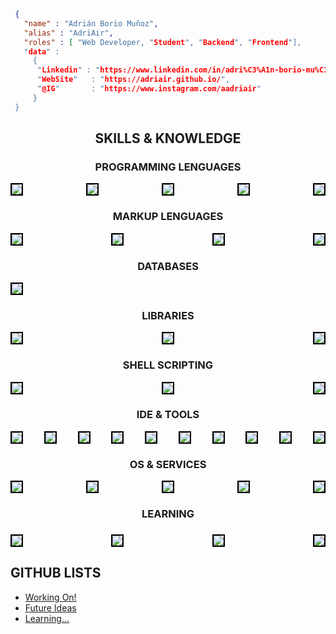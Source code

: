 ```json
 { 
   "name" : "Adrián Borio Muñoz",
   "alias" : "AdriAir",
   "roles" : [ "Web Developer, "Student", "Backend", "Frontend"],
   "data" : 
     { 
      "Linkedin" : "https://www.linkedin.com/in/adri%C3%A1n-borio-mu%C3%B1oz-11353b176/", 
      "WebSite"   : "https://adriair.github.io/",
      "@IG"       : "https://www.instagram.com/aadriair"
     }
 }
``` 
<center>
    <div>
        <h2><b>SKILLS & KNOWLEDGE</b></h2>
        <h3><b>PROGRAMMING LENGUAGES</b></h3>
        <p style="display: flex;
        flex-wrap: wrap;
        justify-content: space-between;
        gap: 5px; box-sizing: content-box; max-width: 720px;">
            <img style="border: 2px solid black;"
                src="https://img.shields.io/badge/JavaScript-F7DF1E?style=for-the-badge&logo=javascript&logoColor=black">
            <img style="border: 2px solid black;"
                src="https://img.shields.io/badge/TypeScript-3178C6?style=for-the-badge&logo=typescript&logoColor=white">
            <img style="border: 2px solid black;"
                src="https://img.shields.io/badge/Python3-3776AB?style=for-the-badge&logo=python&logoColor=white">
            <img style="border: 2px solid black;"
                src="https://img.shields.io/badge/C Lenguage-3776AB?style=for-the-badge&logo=c&logoColor=white">
            <img style="border: 2px solid black;"
                src="https://img.shields.io/badge/Java-DA291C?style=for-the-badge&logo=openjdk&logoColor=white">
        </p>
        <h3><b>MARKUP LENGUAGES</b></h3>
        <p style="display: flex;
        flex-wrap: wrap; justify-content: space-between; gap: 5px; box-sizing: content-box; max-width: 720px;">
            <img style="border: 2px solid black;"
                src="https://img.shields.io/badge/HTML5-E34F26?style=for-the-badge&logo=html5&logoColor=white">
            <img style="border: 2px solid black;"
                src="https://img.shields.io/badge/CSS3-1572B6?style=for-the-badge&logo=css3&logoColor=white">
            <img style="border: 2px solid black;"
                src="https://img.shields.io/badge/XML | XSD | DTD-005A9C?style=for-the-badge&logo=w3c&logoColor=white">
            <img style="border: 2px solid black;"
                src="https://img.shields.io/badge/SVG-FFB13B?style=for-the-badge&logo=SVG&logoColor=black">
        </p>
        <h3><b>DATABASES</b></h3>
        <p style="display: flex;
        flex-wrap: wrap; justify-content: space-between; gap: 5px; box-sizing: content-box; max-width: 720px;">
            <img style="border: 2px solid black;"
                src="https://img.shields.io/badge/MySQL-4479A1?style=for-the-badge&logo=mysql&logoColor=white">
        </p>
        <h3><b>LIBRARIES</b></h3>
        <p style="display: flex;
flex-wrap: wrap; justify-content: space-between; gap: 5px; box-sizing: content-box; max-width: 720px;">
            <img style="border: 2px solid black;"
                src="https://img.shields.io/badge/Bootstrap 5-7952B3?style=for-the-badge&logo=bootstrap&logoColor=white">
            <img style="border: 2px solid black;"
                src="https://img.shields.io/badge/TailWind CSS-06B6D4?style=for-the-badge&logo=tailwind css&logoColor=white">
            <img style="border: 2px solid black;"
                src="https://img.shields.io/badge/PyGame-3776AB?style=for-the-badge&logo=python&logoColor=white">
        </p>
        <!-- <h3><b>FRAMEWORKS</b></h3>
<p style="display: flex;
flex-wrap: wrap; justify-content: space-between; gap: 5px; box-sizing: content-box; max-width: 720px;"> -->
        <!-- </p> -->
        <h3><b>SHELL SCRIPTING</b></h3>
        <p style="display: flex;
flex-wrap: wrap; justify-content: space-between; gap: 5px; box-sizing: content-box; max-width: 720px;">
            <img style="border: 2px solid black;"
                src="https://img.shields.io/badge/GNU Bash-4EAA25?style=for-the-badge&logo=gnu bash&logoColor=white">
            <img style="border: 2px solid black;"
                src="https://img.shields.io/badge/Windows Batch-4D4D4D?style=for-the-badge&logo=windows terminal&logoColor=white">
            <img style="border: 2px solid black;"
                src="https://img.shields.io/badge/Powershell-5391FE?style=for-the-badge&logo=powershell&logoColor=white">
        </p>
        <h3><b>IDE & TOOLS</b></h3>
        <p style="display: flex;
flex-wrap: wrap; justify-content: space-between; gap: 5px; box-sizing: content-box; max-width: 720px;">
            <img style="border: 2px solid black;"
                src="https://img.shields.io/badge/VS Code-007ACC?style=for-the-badge&logo=visual studio code&logoColor=white">
            <img style="border: 2px solid black;"
                src="https://img.shields.io/badge/Apache NetBeans-1B6AC6?style=for-the-badge&logo=apache netbeans ide&logoColor=white">
            <img style="border: 2px solid black;"
                src="https://img.shields.io/badge/Git-F05032?style=for-the-badge&logo=git&logoColor=white">
            <img style="border: 2px solid black;"
                src="https://img.shields.io/badge/GitHub-181717?style=for-the-badge&logo=github&logoColor=white">
            <img style="border: 2px solid black;"
                src="https://img.shields.io/badge/Microsoft Office-D83B01?style=for-the-badge&logo=microsoft office&logoColor=white">
            <img style="border: 2px solid black;"
                src="https://img.shields.io/badge/LibreOffice-18A303?style=for-the-badge&logo=libreoffice&logoColor=white">
            <img style="border: 2px solid black;"
                src="https://img.shields.io/badge/Google WorkSpace-4285F4?style=for-the-badge&logo=google drive&logoColor=white">
            <img style="border: 2px solid black;"
                src="https://img.shields.io/badge/XAMPP-FB7A24?style=for-the-badge&logo=xampp&logoColor=white">
            <img style="border: 2px solid black;"
                src="https://img.shields.io/badge/Packet Tracer-1BA0D7?style=for-the-badge&logo=cisco&logoColor=white">
            <img style="border: 2px solid black;"
                src="https://img.shields.io/badge/Wireshark-1679A7?style=for-the-badge&logo=wireshark&logoColor=white">
        </p>
        <h3><b>OS & SERVICES</b></h3>
        <p style="display: flex;
flex-wrap: wrap; justify-content: space-between; gap: 5px; box-sizing: content-box; max-width: 720px;">
            <img style="border: 2px solid black;"
                src="https://img.shields.io/badge/Linux-FCC624?style=for-the-badge&logo=linux&logoColor=black">
            <img style="border: 2px solid black;"
                src="https://img.shields.io/badge/Windows-0078D4?style=for-the-badge&logo=windows 11&logoColor=white">
            <img style="border: 2px solid black;"
                src="https://img.shields.io/badge/Ubuntu Server-E95420?style=for-the-badge&logo=ubuntu&logoColor=white">
            <img style="border: 2px solid black;"
                src="https://img.shields.io/badge/Windows Server-0078D6?style=for-the-badge&logo=windows&logoColor=white">
            <img style="border: 2px solid black;"
                src="https://img.shields.io/badge/VirtualBox-183A61?style=for-the-badge&logo=virtualbox&logoColor=white">
        </p>
        <h3><b>LEARNING</b>
            <h3>
                <p style="display: flex;
flex-wrap: wrap; justify-content: space-between; gap: 5px; box-sizing: content-box; max-width: 720px;">
                    <img style="border: 2px solid black;"
                        src="https://img.shields.io/badge/Android Studio-3DDC84?style=for-the-badge&logo=android studio&logoColor=white">
                    <img style="border: 2px solid black;"
                        src="https://img.shields.io/badge/Unity-FFFFFF?style=for-the-badge&logo=unity&logoColor=black">
                    <img style="border: 2px solid black;"
                        src="https://img.shields.io/badge/Angular-DD0031?style=for-the-badge&logo=angular&logoColor=white">
                    <img style="border: 2px solid black;"
                        src="https://img.shields.io/badge/Docker-2496ED?style=for-the-badge&logo=docker&logoColor=white">
                </p>
    </div>
</center>
<h2><b>GITHUB LISTS</b></h2>
<p>
<ul>
    <li>
        <a href="https://github.com/stars/AdriAir/lists/working-on">
            Working On!
        </a>
    </li>
    <li>
        <a href="https://github.com/stars/AdriAir/lists/future-ideas">
            Future Ideas
        </a>
    </li>
    <li>
        <a href="https://github.com/stars/AdriAir/lists/learning">
            Learning...
        </a>
    </li>
</ul>
</p>
